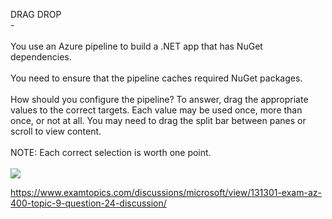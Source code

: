 DRAG DROP<br/> -<br/><br/>You use an Azure pipeline to build a .NET app that has NuGet dependencies.<br/><br/>You need to ensure that the pipeline caches required NuGet packages.<br/><br/>How should you configure the pipeline? To answer, drag the appropriate values to the correct targets. Each value may be used once, more than once, or not at all. You may need to drag the split bar between panes or scroll to view content.<br/><br/>NOTE: Each correct selection is worth one point.<br/><br/><img src="https://img.examtopics.com/az-400/image111.png"/><p><a href="https://www.examtopics.com/discussions/microsoft/view/131301-exam-az-400-topic-9-question-24-discussion/">https://www.examtopics.com/discussions/microsoft/view/131301-exam-az-400-topic-9-question-24-discussion/</a></p><script src="https://giscus.app/client.js"                    data-repo="azsamples/az204"                    data-repo-id="R_kgDOMRXzDQ"                    data-category="General"                    data-category-id="DIC_kwDOMRXzDc4Cgi27"                    data-mapping="pathname"                    data-strict="0"                    data-reactions-enabled="0"                    data-emit-metadata="0"                    data-input-position="bottom"                    data-theme="preferred_color_scheme"                    data-lang="en"                    crossorigin="anonymous"                    async>                    </script>